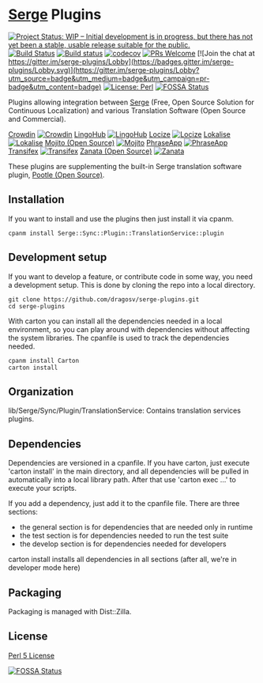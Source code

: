 [Serge](https://serge.io/) Plugins
============

[![Project Status: WIP – Initial development is in progress, but there has not yet been a stable, usable release suitable for the public.](http://www.repostatus.org/badges/latest/wip.svg)](http://www.repostatus.org/#wip) [![Build Status](https://img.shields.io/travis/dragosv/serge-plugins/master.svg?label=linux+build)](https://travis-ci.org/dragosv/serge-plugins)
[![Build status](https://ci.appveyor.com/api/projects/status/tb6j1owidqvdfx90/branch/master?svg=true&passingText=windows%20build%20passing&failingText=windows%20build%20failing&pendingText=windows%20build%20pending)](https://ci.appveyor.com/project/dragosv/serge-plugins/branch/master) [![codecov](https://codecov.io/gh/dragosv/serge-plugins/branch/master/graph/badge.svg)](https://codecov.io/gh/dragosv/serge-plugins)
[![PRs Welcome](https://img.shields.io/badge/PRs-welcome-brightgreen.svg?style=shields)](http://makeapullrequest.com)
[![Join the chat at https://gitter.im/serge-plugins/Lobby](https://badges.gitter.im/serge-plugins/Lobby.svg)](https://gitter.im/serge-plugins/Lobby?utm_source=badge&utm_medium=badge&utm_campaign=pr-badge&utm_content=badge) [![License: Perl](https://img.shields.io/badge/License-Perl-0298c3.svg)](https://dev.perl.org/licenses/)
[![FOSSA Status](https://app.fossa.io/api/projects/git%2Bgithub.com%2Fdragosv%2Fserge-plugins.svg?type=shield)](https://app.fossa.io/projects/git%2Bgithub.com%2Fdragosv%2Fserge-plugins?ref=badge_shield)

Plugins allowing integration between [Serge](https://serge.io/) (Free, Open Source Solution for Continuous Localization) and various Translation Software (Open Source and Commercial).

[Crowdin](https://crowdin.com/) [![Crowdin](https://img.shields.io/cpan/v/Serge-Sync-Plugin-TranslationService-crowdin.svg)](https://metacpan.org/pod/Serge::Sync::Plugin::TranslationService::crowdin)
[LingoHub](https://www.lingohub.com/) [![LingoHub](https://img.shields.io/cpan/v/Serge-Sync-Plugin-TranslationService-lingohub.svg)](https://metacpan.org/pod/Serge::Sync::Plugin::TranslationService::lingohub)
[Locize](https://locize.com) [![Locize](https://img.shields.io/cpan/v/Serge-Sync-Plugin-TranslationService-locize.svg)](https://metacpan.org/pod/Serge::Sync::Plugin::TranslationService::locize)
[Lokalise](https://lokalise.co) [![Lokalise](https://img.shields.io/cpan/v/Serge-Sync-Plugin-TranslationService-lokalise.svg)](https://metacpan.org/pod/Serge::Sync::Plugin::TranslationService::lokalise)
[Mojito (Open Source)](http://www.mojito.global/) [![Mojito](https://img.shields.io/cpan/v/Serge-Sync-Plugin-TranslationService-mojito.svg)](https://metacpan.org/pod/Serge::Sync::Plugin::TranslationService::mojito)
[PhraseApp](https://phraseapp.com/) [![PhraseApp](https://img.shields.io/cpan/v/Serge-Sync-Plugin-TranslationService-phraseapp.svg)](https://metacpan.org/pod/Serge::Sync::Plugin::TranslationService::phraseapp)
[Transifex](https://www.transifex.com/) [![Transifex](https://img.shields.io/cpan/v/Serge-Sync-Plugin-TranslationService-transifex.svg)](https://metacpan.org/pod/Serge::Sync::Plugin::TranslationService::transifex)
[Zanata (Open Source)](http://zanata.org/) [![Zanata](https://img.shields.io/cpan/v/Serge-Sync-Plugin-TranslationService-zanata.svg)](https://metacpan.org/pod/Serge::Sync::Plugin::TranslationService::zanata)

These plugins are supplementing the built-in Serge translation software plugin, [Pootle (Open Source)](https://pootle.translatehouse.org/).

## Installation

If you want to install and use the plugins then just install it via cpanm. 

```
cpanm install Serge::Sync::Plugin::TranslationService::plugin

```

## Development setup

If you want to develop a feature, or contribute code in some way, you need a development setup. This is done by cloning
the repo into a local directory.

```
git clone https://github.com/dragosv/serge-plugins.git
cd serge-plugins
```

With carton you can install all the dependencies needed in a local environment, so you can play around with dependencies without
affecting the system libraries. The cpanfile is used to track the dependencies needed.

```
cpanm install Carton
carton install
```

## Organization

lib/Serge/Sync/Plugin/TranslationService: Contains translation services plugins.

## Dependencies

Dependencies are versioned in a cpanfile. If you have carton, just execute 'carton install' in the main directory, and all dependencies
will be pulled in automatically into a local library path. After that use 'carton exec ...' to execute your scripts.

If you add a dependency, just add it to the cpanfile file. There are three sections:

 - the general section is for dependencies that are needed only in runtime
 - the test section is for dependencies needed to run the test suite
 - the develop section is for dependencies needed for developers

carton install installs all dependencies in all sections (after all, we're in developer mode here) 

## Packaging

Packaging is managed with Dist::Zilla.

## License

[Perl 5 License](./LICENSE)

[![FOSSA Status](https://app.fossa.io/api/projects/git%2Bgithub.com%2Fdragosv%2Fserge-plugins.svg?type=large)](https://app.fossa.io/projects/git%2Bgithub.com%2Fdragosv%2Fserge-plugins?ref=badge_large)